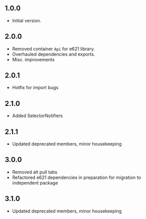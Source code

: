 ## 1.0.0
- Initial version.

## 2.0.0
- Removed container `Api` for e621 library.
- Overhauled dependencies and exports.
- Misc. improvements

## 2.0.1
- Hotfix for import bugs

## 2.1.0
- Added SelectorNotifiers

## 2.1.1
- Updated deprecated members, minor housekeeping

## 3.0.0
- Removed alt pull tabs
- Refactored e621 dependencies in preparation for migration to independent package

## 3.1.0
- Updated deprecated members, minor housekeeping